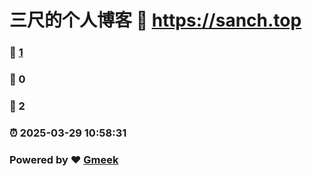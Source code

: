 # 三尺的个人博客 :link: https://sanch.top 
### :page_facing_up: [1](https://sanch.top/tag.html) 
### :speech_balloon: 0 
### :hibiscus: 2 
### :alarm_clock: 2025-03-29 10:58:31 
### Powered by :heart: [Gmeek](https://github.com/Meekdai/Gmeek)

